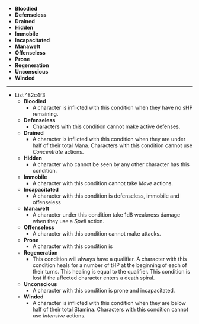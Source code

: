 - **Bloodied**
- **Defenseless**
- **Drained**
- **Hidden**
- **Immobile**
- **Incapacitated**
- **Manaweft**
- **Offenseless**
- **Prone**
- **Regeneration**
- **Unconscious**
- **Winded**
---
- List  ^82c4f3
	- **Bloodied**
		- A character is inflicted with this condition when they have no sHP remaining.
	- **Defenseless**
		- Characters with this condition cannot make active defenses.
	- **Drained**
		- A character is inflicted with this condition when they are under half of their total Mana. Characters with this condition cannot use *Concentrate* actions.
	- **Hidden**
		- A character who cannot be seen by any other character has this condition.
	- **Immobile** 
		- A character with this condition cannot take *Move* actions.
	- **Incapacitated**
		- A character with this condition is defenseless, immobile and offenseless
	- **Manaweft**
		- A character under this condition take 1d8 weakness damage when they use a *Spell* action.
	- **Offenseless**
		- A character with this condition cannot make attacks.
	- **Prone**
		- A character with this condition is 
	- **Regeneration**
		- This condition will always have a qualifier. A character with this condition heals for a number of tHP at the beginning of each of their turns. This healing is equal to the qualifier. This condition is lost if the affected character enters a death spiral.
	- **Unconscious**
		- A character with this condition is prone and incapacitated.
	- **Winded**
		- A character is inflicted with this condition when they are below half of their total Stamina. Characters with this condition cannot use *Intensive* actions.